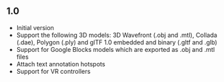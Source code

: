 ## 1.0

- Initial version
- Support the following 3D models: 3D Wavefront (.obj and .mtl), Collada (.dae), Polygon (.ply) and glTF 1.0 embedded and binary (.gltf and .glb)
- Support for Google Blocks models which are exported as .obj and .mtl files
- Attach text annotation hotspots
- Support for VR controllers
